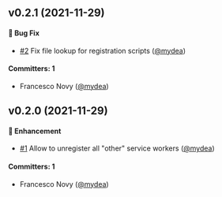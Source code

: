 

## v0.2.1 (2021-11-29)

#### :bug: Bug Fix
* [#2](https://github.com/mydea/ember-minimal-service-worker/pull/2) Fix file lookup for registration scripts ([@mydea](https://github.com/mydea))

#### Committers: 1
- Francesco Novy ([@mydea](https://github.com/mydea))

## v0.2.0 (2021-11-29)

#### :rocket: Enhancement
* [#1](https://github.com/mydea/ember-minimal-service-worker/pull/1) Allow to unregister all "other" service workers ([@mydea](https://github.com/mydea))

#### Committers: 1
- Francesco Novy ([@mydea](https://github.com/mydea))




